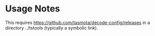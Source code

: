 # Usage Notes
This requires https://github.com/tasmota/decode-config/releases in a directory ../tstools (typically a symbolic link).